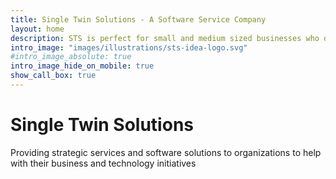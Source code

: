 ```yaml
---
title: Single Twin Solutions - A Software Service Company
layout: home
description: STS is perfect for small and medium sized businesses who don't have the time, know-how or resources to manage IT and Linux needs reliably and cost effectively. 
intro_image: "images/illustrations/sts-idea-logo.svg"
#intro_image_absolute: true
intro_image_hide_on_mobile: true
show_call_box: true
---
```


# Single Twin Solutions
Providing strategic services and software solutions to organizations to help with their business and technology initiatives